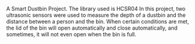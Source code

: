 A Smart Dustbin Project.
The library used is HCSR04
In this project, two ultrasonic sensors were used to measure the depth of a dustbin 
and the distance between a person and the bin.
When certain conditions are met, the lid of the bin will open automatically
and close automatically, and sometimes, it will not even open when the bin is full.

